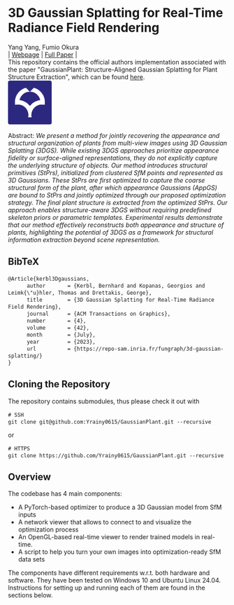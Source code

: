 # 3D Gaussian Splatting for Real-Time Radiance Field Rendering
Yang Yang, Fumio Okura<br>
| [Webpage](https://repo-sam.inria.fr/fungraph/3d-gaussian-splatting/) | [Full Paper](https://repo-sam.inria.fr/fungraph/3d-gaussian-splatting/3d_gaussian_splatting_high.pdf) | <br>
This repository contains the official authors implementation associated with the paper "GaussianPlant: Structure-Aligned Gaussian Splatting for Plant Structure Extraction", which can be found [here](https://github.com/Yrainy0615/GaussianPlant.git). <br>
<a href="http://cvl.ist.osaka-u.ac.jp/en/"><img height="100" src="assets/osaka_logo.png"> </a>


Abstract: *We present a method for jointly recovering the appearance and structural organization of plants from multi-view images using 3D Gaussian Splatting (3DGS). While existing 3DGS approaches prioritize appearance fidelity or surface-aligned representations, they do not explicitly capture the underlying structure of objects. Our method introduces structural primitives (StPrs), initialized from clustered SfM points and represented as 3D Gaussians. These StPrs are first optimized to capture the coarse structural form of the plant, after which appearance Gaussians (AppGS) are bound to StPrs and jointly optimized through our proposed optimization strategy. The final plant structure is extracted from the optimized StPrs.
Our approach enables structure-aware 3DGS without requiring predefined skeleton priors or parametric templates. Experimental results demonstrate that our method effectively reconstructs both appearance and structure of plants, highlighting the potential of 3DGS as a framework for structural information extraction beyond scene representation.*

<section class="section" id="BibTeX">
  <div class="container is-max-desktop content">
    <h2 class="title">BibTeX</h2>
    <pre><code>@Article{kerbl3Dgaussians,
      author       = {Kerbl, Bernhard and Kopanas, Georgios and Leimk{\"u}hler, Thomas and Drettakis, George},
      title        = {3D Gaussian Splatting for Real-Time Radiance Field Rendering},
      journal      = {ACM Transactions on Graphics},
      number       = {4},
      volume       = {42},
      month        = {July},
      year         = {2023},
      url          = {https://repo-sam.inria.fr/fungraph/3d-gaussian-splatting/}
}</code></pre>
  </div>
</section>


## Cloning the Repository

The repository contains submodules, thus please check it out with 
```shell
# SSH
git clone git@github.com:Yrainy0615/GaussianPlant.git --recursive
```
or
```shell
# HTTPS
git clone https://github.com/Yrainy0615/GaussianPlant.git --recursive
```

## Overview

The codebase has 4 main components:
- A PyTorch-based optimizer to produce a 3D Gaussian model from SfM inputs
- A network viewer that allows to connect to and visualize the optimization process
- An OpenGL-based real-time viewer to render trained models in real-time.
- A script to help you turn your own images into optimization-ready SfM data sets

The components have different requirements w.r.t. both hardware and software. They have been tested on Windows 10 and Ubuntu Linux 24.04. Instructions for setting up and running each of them are found in the sections below.




